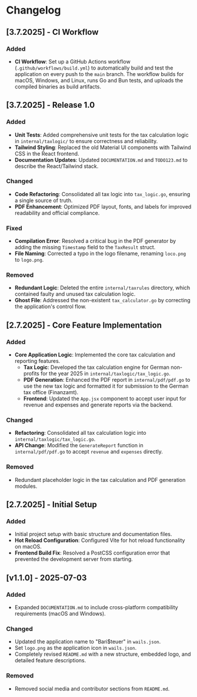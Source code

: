 # Changelog

## [3.7.2025] - CI Workflow

### Added
- **CI Workflow**: Set up a GitHub Actions workflow (`.github/workflows/build.yml`) to automatically build and test the application on every push to the `main` branch. The workflow builds for macOS, Windows, and Linux, runs Go and Bun tests, and uploads the compiled binaries as build artifacts.

## [3.7.2025] - Release 1.0

### Added
- **Unit Tests**: Added comprehensive unit tests for the tax calculation logic in `internal/taxlogic/` to ensure correctness and reliability.
- **Tailwind Styling**: Replaced the old Material UI components with Tailwind CSS in the React frontend.
- **Documentation Updates**: Updated `DOCUMENTATION.md` and `TODO123.md` to describe the React/Tailwind stack.

### Changed
- **Code Refactoring**: Consolidated all tax logic into `tax_logic.go`, ensuring a single source of truth.
- **PDF Enhancement**: Optimized PDF layout, fonts, and labels for improved readability and official compliance.


### Fixed
- **Compilation Error**: Resolved a critical bug in the PDF generator by adding the missing `Timestamp` field to the `TaxResult` struct.
- **File Naming**: Corrected a typo in the logo filename, renaming `loco.png` to `logo.png`.

### Removed
- **Redundant Logic**: Deleted the entire `internal/taxrules` directory, which contained faulty and unused tax calculation logic.
- **Ghost File**: Addressed the non-existent `tax_calculator.go` by correcting the application's control flow.

## [2.7.2025] - Core Feature Implementation

### Added
- **Core Application Logic**: Implemented the core tax calculation and reporting features.
  - **Tax Logic**: Developed the tax calculation engine for German non-profits for the year 2025 in `internal/taxlogic/tax_logic.go`.
  - **PDF Generation**: Enhanced the PDF report in `internal/pdf/pdf.go` to use the new tax logic and formatted it for submission to the German tax office (Finanzamt).
  - **Frontend**: Updated the `App.jsx` component to accept user input for revenue and expenses and generate reports via the backend.

### Changed
- **Refactoring**: Consolidated all tax calculation logic into `internal/taxlogic/tax_logic.go`.
- **API Change**: Modified the `GenerateReport` function in `internal/pdf/pdf.go` to accept `revenue` and `expenses` directly.

### Removed
- Redundant placeholder logic in the tax calculation and PDF generation modules.

## [2.7.2025] - Initial Setup

### Added
- Initial project setup with basic structure and documentation files.
- **Hot Reload Configuration**: Configured Vite for hot reload functionality on macOS.
- **Frontend Build Fix**: Resolved a PostCSS configuration error that prevented the development server from starting.
## [v1.1.0] - 2025-07-03

### Added
- Expanded `DOCUMENTATION.md` to include cross-platform compatibility requirements (macOS and Windows).

### Changed
- Updated the application name to "Bari$teuer" in `wails.json`.
- Set `logo.png` as the application icon in `wails.json`.
- Completely revised `README.md` with a new structure, embedded logo, and detailed feature descriptions.

### Removed
- Removed social media and contributor sections from `README.md`.
